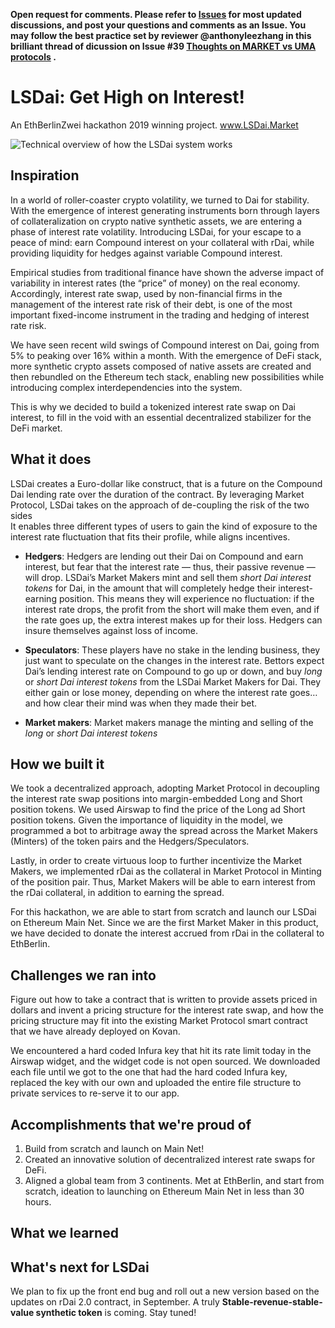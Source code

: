 **Open request for comments. Please refer to [Issues](https://github.com/carboclan/pm/issues) for most updated discussions, and post your questions and comments as an Issue. You may follow the best practice set by reviewer @anthonyleezhang in this brilliant thread of dicussion on Issue #39 [Thoughts on MARKET vs UMA protocols](https://github.com/carboclan/pm/issues/39) .**

# LSDai: Get High on Interest!
An EthBerlinZwei hackathon 2019 winning project.
www.LSDai.Market

![Technical overview of how the LSDai system works](https://challengepost-s3-challengepost.netdna-ssl.com/photos/production/software_photos/000/829/681/datas/gallery.jpg)

## Inspiration
In a world of roller-coaster crypto volatility, we turned to Dai for stability. With the emergence of interest generating instruments born through layers of collateralization on crypto native synthetic assets, we are entering a phase of interest rate volatility. Introducing LSDai, for your escape to a peace of mind: earn Compound interest on your collateral with rDai, while providing liquidity for hedges against variable Compound interest.  

Empirical studies from traditional finance have shown the adverse impact of variability in interest rates (the “price” of money) on the real economy. Accordingly, interest rate swap, used by non-financial firms in the management of the interest rate risk of their debt, is one of the most important fixed-income instrument in the trading and hedging of interest rate risk.

We have seen recent wild swings of Compound interest on Dai, going from 5% to peaking over 16% within a month. With the emergence of DeFi stack, more synthetic crypto assets composed of native assets are created and then rebundled on the Ethereum tech stack, enabling new possibilities while introducing complex interdependencies into the system. 

This is why we decided to build a tokenized interest rate swap on Dai interest, to fill in the void with an essential decentralized stabilizer for the DeFi market. 

## What it does
LSDai creates a Euro-dollar like construct, that is a future on the Compound Dai lending rate over the duration of the contract. By leveraging Market Protocol, LSDai takes on the approach of de-coupling the risk of the two sides  
It enables three different types of users to gain the kind of exposure to the interest rate fluctuation that fits their profile, while aligns incentives.

* **Hedgers**: Hedgers are lending out their Dai on Compound and earn interest, but fear that the interest rate — thus, their passive revenue — will drop. LSDai’s Market Makers mint and sell them *short Dai interest tokens* for Dai, in the amount that will completely hedge their interest-earning position. This means they will experience no fluctuation: if the interest rate drops, the profit from the short will make them even, and if the rate goes up, the extra interest makes up for their loss. Hedgers can insure themselves against loss of income.

* **Speculators**: These players have no stake in the lending business, they just want to speculate on the changes in the interest rate. Bettors expect Dai’s lending interest rate on Compound to go up or down, and buy *long* or *short Dai interest tokens* from the LSDai Market Makers for Dai. They either gain or lose money, depending on where the interest rate goes… and how clear their mind was when they made their bet.

* **Market makers**: Market makers manage the minting and selling of the *long* or *short Dai interest tokens*

## How we built it
We took a decentralized approach, adopting Market Protocol in decoupling the interest rate swap positions into margin-embedded Long and Short position tokens. We used Airswap to find the price of the Long ad Short position tokens. Given the importance of liquidity in the model, we programmed a bot to arbitrage away the spread across the Market Makers (Minters) of the token pairs and the Hedgers/Speculators.

Lastly, in order to create virtuous loop to further incentivize the Market Makers, we implemented rDai as the collateral in Market Protocol in Minting of the position pair. Thus, Market Makers will be able to earn interest from the rDai collateral, in addition to earning the spread.

For this hackathon, we are able to start from scratch and launch our LSDai on Ethereum Main Net. Since we are the first Market Maker in this product, we have decided to donate the interest accrued from rDai in the collateral to EthBerlin. 

## Challenges we ran into
Figure out how to take a contract that is written to provide assets priced in dollars and invent a pricing structure for the interest rate swap, and how the pricing structure may fit into the existing Market Protocol smart contract that we have already deployed on Kovan. 

We encountered a hard coded Infura key that hit its rate limit today in the Airswap widget, and the widget code is not open sourced. We downloaded each file until we got to the one that had the hard coded Infura key, replaced the key with our own and uploaded the entire file structure to private services to re-serve it to our app. 


## Accomplishments that we're proud of
1. Build from scratch and launch on Main Net!
2. Created an innovative solution of decentralized interest rate swaps for DeFi.
3. Aligned a global team from 3 continents. Met at EthBerlin, and start from scratch, ideation to launching on Ethereum Main Net in less than 30 hours.  

## What we learned

## What's next for LSDai
We plan to fix up the front end bug and roll out a new version based on the updates on rDai 2.0 contract, in September. A truly **Stable-revenue-stable-value synthetic token** is coming. Stay tuned!

